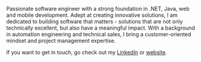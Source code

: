Passionate software engineer with a strong foundation in .NET, Java, web and mobile development. Adept at creating innovative solutions, I am dedicated to building software that matters - solutions that are not only technically excellent, but also have a meaningful impact. With a background in automation engineering and technical sales, I bring a customer-oriented mindset and project management expertise.

If you want to get in touch, go check out my [LinkedIn](https://www.linkedin.com/feed/) or [website](https://lukas.allmer.org).
